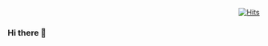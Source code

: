 <div align=right>

[![Hits](https://hits.seeyoufarm.com/api/count/incr/badge.svg?url=https%3A%2F%2Fgithub.com%2FdevTaemin&count_bg=%233D7CC8&title_bg=%23555555&icon=&icon_color=%23E7E7E7&title=¡Bienvenido!&edge_flat=false)](https://hits.seeyoufarm.com)

</div>

### Hi there 👋

<!--
**devTaemin/devTaemin** is a ✨ _special_ ✨ repository because its `README.md` (this file) appears on your GitHub profile.

Here are some ideas to get you started:

- 🔭 I’m currently working on ...
- 🌱 I’m currently learning ...
- 👯 I’m looking to collaborate on ...
- 🤔 I’m looking for help with ...
- 💬 Ask me about ...
- 📫 How to reach me: ...
- 😄 Pronouns: ...
- ⚡ Fun fact: ...
-->
